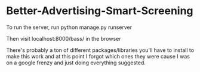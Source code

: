 # Better-Advertising-Smart-Screening


To run the server, run
python manage.py runserver 

Then visit localhost:8000/bass/ in the browser

There's probably a ton of different packages/libraries you'll have to install to make this work and at this point I forgot which ones they were cause I was on a google frenzy and just doing everything suggested.
